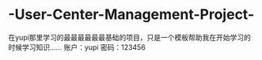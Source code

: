 # -User-Center-Management-Project-
在yupi那里学习的最最最最最最基础的项目，只是一个模板帮助我在开始学习的时候学习知识......
账户：yupi
密码：123456
